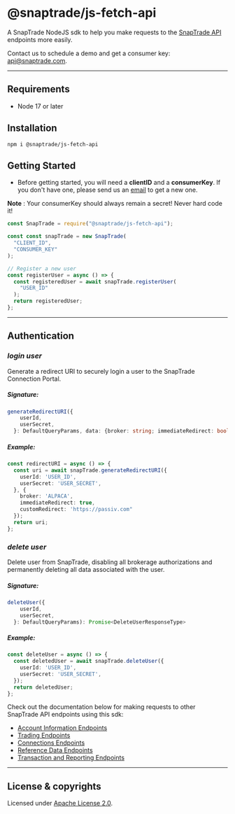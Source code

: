 # @snaptrade/js-fetch-api

A SnapTrade NodeJS sdk to help you make requests to the [SnapTrade API][1] endpoints more easily.

Contact us to schedule a demo and get a consumer key: [api@snaptrade.com][contact].

---

## Requirements

- Node 17 or later

## Installation

```
npm i @snaptrade/js-fetch-api
```

## Getting Started

- Before getting started, you will need a **clientID** and a **consumerKey**. If you don't have one, please send us an [email][contact]
  to get a new one.

**Note** : Your consumerKey should always remain a secret! Never hard code it!

```typescript
const SnapTrade = require("@snaptrade/js-fetch-api");

const const snapTrade = new SnapTrade(
  "CLIENT_ID",
  "CONSUMER_KEY"
);

// Register a new user
const registerUser = async () => {
  const registeredUser = await snapTrade.registerUser(
    "USER_ID"
  );
  return registeredUser;
};
```

---

## Authentication

### _login user_

Generate a redirect URI to securely login a user to the SnapTrade Connection Portal.

##### Signature:

```typescript
generateRedirectURI({
    userId,
    userSecret,
  }: DefaultQueryParams, data: {broker: string; immediateRedirect: boolean; customRedirect: string}): Promise<RedirectURIResponseType>
```

##### Example:

```typescript
const redirectURI = async () => {
  const uri = await snapTrade.generateRedirectURI({
    userId: 'USER_ID',
    userSecret: 'USER_SECRET',
  }, {
    broker: 'ALPACA',
    immediateRedirect: true,
    customRedirect: 'https://passiv.com"
  });
  return uri;
};
```

### _delete user_

Delete user from SnapTrade, disabling all brokerage authorizations and permanently deleting all data associated with the user.

##### Signature:

```typescript
deleteUser({
    userId,
    userSecret,
  }: DefaultQueryParams): Promise<DeleteUserResponseType>
```

##### Example:

```typescript
const deleteUser = async () => {
  const deletedUser = await snapTrade.deleteUser({
    userId: 'USER_ID',
    userSecret: 'USER_SECRET',
  });
  return deletedUser;
};
```

Check out the documentation below for making requests to other SnapTrade API endpoints using this sdk:

- [Account Information Endpoints]
- [Trading Endpoints]
- [Connections Endpoints]
- [Reference Data Endpoints]
- [Transaction and Reporting Endpoints]

---

## License & copyrights

Licensed under [Apache License 2.0][2].

[1]: https://docs.snaptrade.com/reference/getting-started
[contact]: mailto:api@snaptrade.com
[2]: LICENSE
[account information endpoints]: docs/account-information-endpoints.md
[trading endpoints]: docs/trading-endpoints.md
[connections endpoints]: docs/connections-endpoints.md
[reference data endpoints]: docs/reference-data-endpoints.md
[transaction and reporting endpoints]: docs/transaction-and-reporting-endpoints.md
